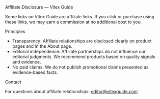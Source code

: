 Affiliate Disclosure — Vitex Guide

Some links on Vitex Guide are affiliate links. If you click or purchase using these links, we may earn a commission at no additional cost to you.

Principles

- Transparency: Affiliate relationships are disclosed clearly on product pages and in the About page.
- Editorial independence: Affiliate partnerships do not influence our editorial judgments. We recommend products based on quality signals and evidence.
- No paid claims: We do not publish promotional claims presented as evidence-based facts.

Contact

For questions about affiliate relationships: editor@vitexguide.com